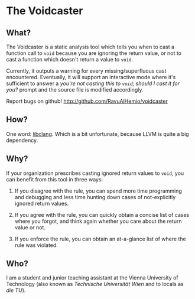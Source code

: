 The Voidcaster
==============

What?
-----

The Voidcaster is a static analysis tool which tells you when to cast a function
call to `void` because you are ignoring the return value, or not to cast a
function which doesn't return a value to `void`.

Currently, it outputs a warning for every missing/superfluous cast encountered.
Eventually, it will support an interactive mode where it's sufficient to answer
a *you're not casting this to `void`; should I cast it for you?* prompt and
the source file is modified accordingly.

Report bugs on github! http://github.com/RavuAlHemio/voidcaster

How?
----

One word: [libclang](http://clang.llvm.org/doxygen/group__CINDEX.html). Which is
a bit unfortunate, because LLVM is quite a big dependency.

Why?
----

If your organization prescribes casting ignored return values to `void`, you can
benefit from this tool in three ways:

1. If you disagree with the rule, you can spend more time programming and
debugging and less time hunting down cases of not-explicitly ignored return
values.

2. If you agree with the rule, you can quickly obtain a concise list of cases
where you forgot, and think again whether you care about the return value or
not.

3. If you enforce the rule, you can obtain an at-a-glance list of where the rule
was violated.

Who?
----

I am a student and junior teaching assistant at the Vienna University of
Technology (also known as *Technische Universität Wien* and to locals as *die
TU*).
